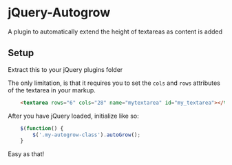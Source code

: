 # jQuery-Autogrow

A plugin to automatically extend the height of textareas as content is added

## Setup

Extract this to your jQuery plugins folder 

The only limitation, is that it requires you to set the `cols` and `rows` attributes of the textarea in your markup.

```html
	<textarea rows="6" cols="28" name="mytextarea" id="my_textarea"></textarea>
```


After you have jQuery loaded, initialize like so:

```javascript
	$(function() {
		$('.my-autogrow-class').autoGrow();
	}
```

Easy as that!